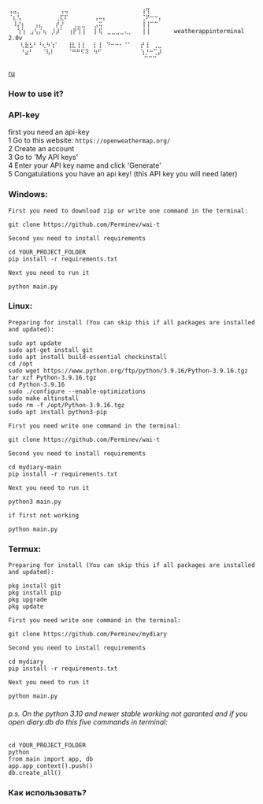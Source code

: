 ```
⢠⣤⡀⠀⠀⠀⠀⠀⠀⠀⠀⠀⢠⢤⠀⠀⠀⠀⠀⠀⠀⠀⠀⠀⠀⠀⠀⠀⠀⠀⠀⢰⢻⠀⠀⠀⠀⠀⠀
⠈⣆⢣⠀⠀⠀⠀⠀⠀⠀⠀⢀⣏⠏⠀⠀⠀⠀⠀⠀⢠⠤⡄⠀⠀⠀⠀⠀⠀⠀⠀⢈⠟⠒⠒⡄⠀⠀
⠀⠸⡜⡆⠀⠀⢠⣄⠀⠀⠀⡞⡜⠀⠀⢀⣀⣀⠀⠀⣠⢭⠀⠀⠀⠀⠀⠀⠀⠀⠀⢸⢸⠉⠉⠀⠀⠀
⠀⠀⢱⢱⠀⣠⢣⡌⢦⠀⡸⡼⠁⠀⢰⡟⢹⢸⠀⠀⡇⢯⠀⣀⣀⣀⣀⢄⡀⠀⠀⢸⢸⠀⠀⠀⠀  weatherappinterminal 2.0v
 ⠀⠀⢇⣷⣣⠃⠘⢆⠳⢱⠁⠀⠀⢸⣇⢸⢸⠀⠀⡇⢸⠀⠙⠒⠒⠂⠈⠁⠀⠀⡞⢸⠀⢀⣀⠀
 ⠀⠀⠘⣴⠃⠀⠀⠈⢧⠇⠀⠀⠀⠈⠛⠛⠫⠽⠀⠳⠋⠀⠀⠀⠀⠀⠀⠀⠀⠀⢱⡘⠒⢉⡼⠀⠀
  ⠀⠀⠀⠀⠀⠀⠀⠀⠀⠀⠀⠀⠀⠀⠀⠀⠀⠀⠀⠀⠀⠀⠀⠀⠀⠀⠀⠀⠀⠀⠉⠉⠉⠀⠀⠀⠀⠀⠀
```
[ru](https://github.com/Perminev/wai-t/blob/main/README.md#%D0%BA%D0%B0%D0%BA-%D0%B8%D1%81%D0%BF%D0%BE%D0%BB%D1%8C%D0%B7%D0%BE%D0%B2%D0%B0%D1%82%D1%8C)
### How to use it?
### API-key
first you need an api-key <br />
1 Go to this website:
`
https://openweathermap.org/
` <br />
2 Create an account <br />
3 Go to 'My API keys' <br />
4 Enter your API key name and click 'Generate' <br />
5 Congatulations you have an api key! (this API key you will need later) <br />
### Windows:
`First you need to download zip or write one command in the terminal:`
```
git clone https://github.com/Perminev/wai-t
```
`Second you need to install requirements`
```
cd YOUR_PROJECT_FOLDER
pip install -r requirements.txt
```
`Next you need to run it`
```
python main.py
```
### Linux:
`Preparing for install (You can skip this if all packages are installed and updated):`
```
sudo apt update
sudo apt-get install git
sudo apt install build-essential checkinstall
cd /opt
sudo wget https://www.python.org/ftp/python/3.9.16/Python-3.9.16.tgz
tar xzf Python-3.9.16.tgz 
cd Python-3.9.16 
sudo ./configure --enable-optimizations
sudo make altinstall
sudo rm -f /opt/Python-3.9.16.tgz
sudo apt install python3-pip
```
`First you need write one command in the terminal:`
```
git clone https://github.com/Perminev/wai-t
```
`Second you need to install requirements`
```
cd mydiary-main
pip install -r requirements.txt
```
`Next you need to run it`
```
python3 main.py
```
`if first not working`
```
python main.py
```

### Termux:
`Preparing for install (You can skip this if all packages are installed and updated):`
```
pkg install git
pkg install pip
pkg upgrade
pkg update
```
`First you need write one command in the terminal:`
```
git clone https://github.com/Perminev/mydiary
```
`Second you need to install requirements`
```
cd mydiary
pip install -r requirements.txt
```
`Next you need to run it`
```
python main.py
```

###### p.s. On the python 3.10 and newer stable working not garanted and if you open diary.db do this five commands in terminal:

```
cd YOUR_PROJECT_FOLDER
python
from main import app, db
app.app_context().push()
db.create_all()
```

### Как использовать?

